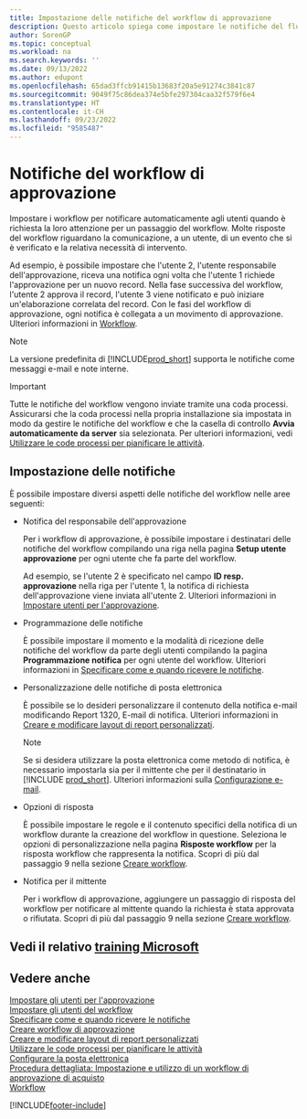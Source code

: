 ```yaml
---
title: Impostazione delle notifiche del workflow di approvazione
description: Questo articolo spiega come impostare le notifiche del flusso di lavoro per avvisare un utente che si è verificato un evento a cui deve reagire con la risposta del flusso di lavoro obbligatoria.
author: SorenGP
ms.topic: conceptual
ms.workload: na
ms.search.keywords: ''
ms.date: 09/13/2022
ms.author: edupont
ms.openlocfilehash: 65dad3ffcb91415b13683f20a5e91274c3841c87
ms.sourcegitcommit: 9049f75c86dea374e5bfe297304caa32f579f6e4
ms.translationtype: HT
ms.contentlocale: it-CH
ms.lasthandoff: 09/23/2022
ms.locfileid: "9585487"
---
```

# <a name="approval-workflow-notifications"></a>Notifiche del workflow di approvazione

Impostare i workflow per notificare automaticamente agli utenti quando è richiesta la loro attenzione per un passaggio del workflow. Molte risposte del workflow riguardano la comunicazione, a un utente, di un evento che si è verificato e la relativa necessità di intervento.

Ad esempio, è possibile impostare che l'utente 2, l'utente responsabile dell'approvazione, riceva una notifica ogni volta che l'utente 1 richiede l'approvazione per un nuovo record. Nella fase successiva del workflow, l'utente 2 approva il record, l'utente 3 viene notificato e può iniziare un'elaborazione correlata del record. Con le fasi del workflow di approvazione, ogni notifica è collegata a un movimento di approvazione. Ulteriori informazioni in [Workflow](across-workflow.md).  

> [!NOTE]  
> La versione predefinita di [!INCLUDE[prod_short](includes/prod_short.md)] supporta le notifiche come messaggi e-mail e note interne.  

> [!IMPORTANT]  
> Tutte le notifiche del workflow vengono inviate tramite una coda processi. Assicurarsi che la coda processi nella propria installazione sia impostata in modo da gestire le notifiche del workflow e che la casella di controllo **Avvia automaticamente da server** sia selezionata. Per ulteriori informazioni, vedi [Utilizzare le code processi per pianificare le attività](admin-job-queues-schedule-tasks.md).

## <a name="set-up-notifications"></a>Impostazione delle notifiche

È possibile impostare diversi aspetti delle notifiche del workflow nelle aree seguenti:  

* Notifica del responsabile dell'approvazione

  Per i workflow di approvazione, è possibile impostare i destinatari delle notifiche del workflow compilando una riga nella pagina **Setup utente approvazione** per ogni utente che fa parte del workflow.  

  Ad esempio, se l'utente 2 è specificato nel campo **ID resp. approvazione** nella riga per l'utente 1, la notifica di richiesta dell'approvazione viene inviata all'utente 2. Ulteriori informazioni in [Impostare utenti per l'approvazione](across-how-to-set-up-approval-users.md). 
  
* Programmazione delle notifiche

  È possibile impostare il momento e la modalità di ricezione delle notifiche del workflow da parte degli utenti compilando la pagina **Programmazione notifica** per ogni utente del workflow. Ulteriori informazioni in [Specificare come e quando ricevere le notifiche](across-how-to-specify-when-and-how-to-receive-notifications.md). 
  
* Personalizzazione delle notifiche di posta elettronica

  È possibile se lo desideri personalizzare il contenuto della notifica e-mail modificando Report 1320, E-mail di notifica. Ulteriori informazioni in [Creare e modificare layout di report personalizzati](ui-how-create-custom-report-layout.md).  

  > [!NOTE]
  > Se si desidera utilizzare la posta elettronica come metodo di notifica, è necessario impostarla sia per il mittente che per il destinatario in [!INCLUDE [prod_short](includes/prod_short.md)]. Ulteriori informazioni sulla [Configurazione e-mail](admin-how-setup-email.md).
  
* Opzioni di risposta

  È possibile impostare le regole e il contenuto specifici della notifica di un workflow durante la creazione del workflow in questione. Seleziona le opzioni di personalizzazione nella pagina **Risposte workflow** per la risposta workflow che rappresenta la notifica. Scopri di più dal passaggio 9 nella sezione [Creare workflow](across-how-to-create-workflows.md#to-create-a-workflow). 
  
* Notifica per il mittente

  Per i workflow di approvazione, aggiungere un passaggio di risposta del workflow per notificare al mittente quando la richiesta è stata approvata o rifiutata. Scopri di più dal passaggio 9 nella sezione [Creare workflow](across-how-to-create-workflows.md#to-create-a-workflow).   

## <a name="see-related-microsoft-training"></a>Vedi il relativo [training Microsoft](/training/modules/create-workflows/)

## <a name="see-also"></a>Vedere anche

[Impostare gli utenti per l'approvazione](across-how-to-set-up-approval-users.md)  
[Impostare gli utenti del workflow](across-how-to-set-up-workflow-users.md)  
[Specificare come e quando ricevere le notifiche](across-how-to-specify-when-and-how-to-receive-notifications.md)  
[Creare workflow di approvazione](across-how-to-create-workflows.md)  
[Creare e modificare layout di report personalizzati](ui-how-create-custom-report-layout.md)  
[Utilizzare le code processi per pianificare le attività](admin-job-queues-schedule-tasks.md)  
[Configurare la posta elettronica](admin-how-setup-email.md)  
[Procedura dettagliata: Impostazione e utilizzo di un workflow di approvazione di acquisto](walkthrough-setting-up-and-using-a-purchase-approval-workflow.md)  
[Workflow](across-workflow.md)  

[!INCLUDE[footer-include](includes/footer-banner.md)]
